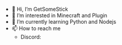 - 👋 Hi, I’m GetSomeStick
- 👀 I’m interested in Minecraft and Plugin
- 🌱 I’m currently learning Python and Nodejs
- 📫 How to reach me 
  - Discord: 

<!---
GetSomeStick/GetSomeStick is a ✨ special ✨ repository because its `README.md` (this file) appears on your GitHub profile.
You can click the Preview link to take a look at your changes.
--->
